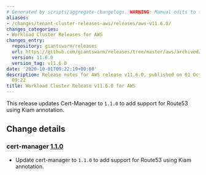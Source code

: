 ```yaml
---
# Generated by scripts/aggregate-changelogs. WARNING: Manual edits to this files will be overwritten.
aliases:
- /changes/tenant-cluster-releases-aws/releases/aws-v11.6.0/
changes_categories:
- Workload Cluster Releases for AWS
changes_entry:
  repository: giantswarm/releases
  url: https://github.com/giantswarm/releases/tree/master/aws/archived/v11.6.0
  version: 11.6.0
  version_tag: v11.6.0
date: '2020-10-01T09:22:19+00:00'
description: Release notes for AWS release v11.6.0, published on 01 October 2020,
  09:22
title: Workload Cluster Release v11.6.0 for AWS
---
```


This release updates Cert-Manager to `1.1.0` to add support for Route53 using Kiam annotation.

## Change details

### cert-manager [1.1.0](https://github.com/giantswarm/cert-manager-app/releases/tag/v1.1.0)

* Update cert-manager to `1.1.0` to add support for Route53 using Kiam annotation.
